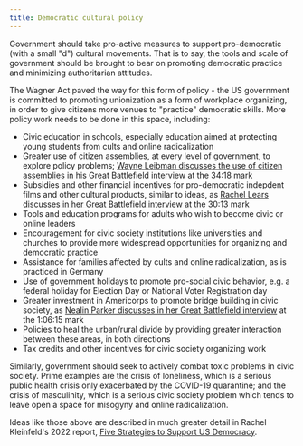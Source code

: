 ```yaml
---
title: Democratic cultural policy
---
```


Government should take pro-active measures to support pro-democratic (with a small "d") cultural movements. That is to say, the tools and scale of government should be brought to bear on promoting democratic practice and minimizing authoritarian attitudes.

The Wagner Act paved the way for this form of policy - the US government is committed to promoting unionization as a form of workplace organizing, in order to give citizens more venues to "practice" democratic skills. More policy work needs to be done in this space, including:

* Civic education in schools, especially education aimed at protecting young students from cults and online radicalization
* Greater use of citizen assemblies, at every level of government, to explore policy problems; [Wayne Leibman discusses the use of citizen assemblies](http://www.resistancedashboard.com/node/1093) in his Great Battlefield interview at the 34:18 mark
* Subsidies and other financial incentives for pro-democratic indepdent films and other cultural products, similar to ideas, as [Rachel Lears discusses in her Great Battlefield interview](https://www.resistancedashboard.com/node/1139) at the 30:13 mark
* Tools and education programs for adults who wish to become civic or online leaders
* Encouragement for civic society institutions like universities and churches to provide more widespread opportunities for organizing and democratic practice
* Assistance for families affected by cults and online radicalization, as is practiced in Germany
* Use of government holidays to promote pro-social civic behavior, e.g. a federal holiday for Election Day or National Voter Registration day
* Greater investment in Americorps to promote bridge building in civic society, as [Nealin Parker discusses in her Great Battlefield interview](http://www.resistancedashboard.com/node/1051) at the 1:06:15 mark
* Policies to heal the urban/rural divide by providing greater interaction between these areas, in both directions
* Tax credits and other incentives for civic society organizing work

Similarly, government should seek to actively combat toxic problems in civic society. Prime examples are the crisis of loneliness, which is a serious public health crisis only exacerbated by the COVID-19 quarantine; and the crisis of masculinity, which is a serious civic society problem which tends to leave open a space for misogyny and online radicalization.

Ideas like those above are described in much greater detail in Rachel Kleinfeld's 2022 report, [Five Strategies to Support US Democracy](https://carnegieendowment.org/2022/09/15/five-strategies-to-support-u.s.-democracy-pub-87918).